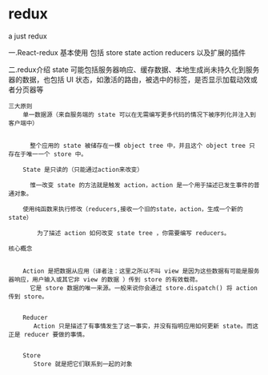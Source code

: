 # redux
a just redux

一.React-redux 基本使用
    包括 store state action reducers 以及扩展的插件
    
    
二.redux介绍
  state 可能包括服务器响应、缓存数据、本地生成尚未持久化到服务器的数据，也包括 UI 状态，如激活的路由，被选中的标签，是否显示加载动效或者分页器等
  
  
  
    三大原则
        单一数据源（来自服务端的 state 可以在无需编写更多代码的情况下被序列化并注入到客户端中）
        
        
          整个应用的 state 被储存在一棵 object tree 中，并且这个 object tree 只存在于唯一一个 store 中。
          
        State 是只读的（只能通过action来改变）
        
          惟一改变 state 的方法就是触发 action，action 是一个用于描述已发生事件的普通对象。
          
        使用纯函数来执行修改（reducers,接收一个旧的state，action，生成一个新的state）
        
            为了描述 action 如何改变 state tree ，你需要编写 reducers。 
            
    核心概念
    
    
        Action 是把数据从应用（译者注：这里之所以不叫 view 是因为这些数据有可能是服务器响应，用户输入或其它非 view 的数据 ）传到 store 的有效载荷。
          它是 store 数据的唯一来源。一般来说你会通过 store.dispatch() 将 action 传到 store。
          
          
        Reducer
           Action 只是描述了有事情发生了这一事实，并没有指明应用如何更新 state。而这正是 reducer 要做的事情。 
           
           
        Store   
           Store 就是把它们联系到一起的对象
